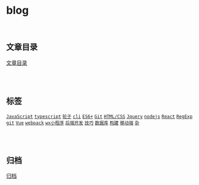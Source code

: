 # blog

<br>

## 文章目录
[文章目录](https://github.com/qq1073830130/blog/issues)

<br>
<br>


## 标签
[`JavaScript`](https://github.com/Iixianjie/blog/issues?q=label%3AJavaScript)
[`typescript`](https://github.com/Iixianjie/blog/issues?q=label%3Atypescript)
[`轮子`](https://github.com/Iixianjie/blog/issues?q=label%3A轮子)
[`cli`](https://github.com/Iixianjie/blog/issues?q=label%3Acli)
[`ES6+`](https://github.com/Iixianjie/blog/issues?q=label%3AES6+)
[`Git`](https://github.com/Iixianjie/blog/issues?q=label%3AGit)
[`HTML/CSS`](https://github.com/Iixianjie/blog/issues?q=label%3AHTML/CSS)
[`Jquery`](https://github.com/Iixianjie/blog/issues?q=label%3AJquery)
[`nodejs`](https://github.com/Iixianjie/blog/issues?q=label%3Anodejs)
[`React`](https://github.com/Iixianjie/blog/issues?q=label%3AReact)
[`RegExp`](https://github.com/Iixianjie/blog/issues?q=label%3ARegExp)
[`git`](https://github.com/Iixianjie/blog/issues?q=label%3AGit)
[`Vue`](https://github.com/Iixianjie/blog/issues?q=label%3AVue)
[`webpack`](https://github.com/Iixianjie/blog/issues?q=label%3Awebpack)
[`wx小程序`](https://github.com/Iixianjie/blog/issues?q=label%3Awx小程序)
[`后端开发`](https://github.com/Iixianjie/blog/issues?q=label%3A后端开发)
[`技巧`](https://github.com/Iixianjie/blog/issues?q=label%3A技巧)
[`数据库`](https://github.com/Iixianjie/blog/issues?q=label%3A数据库)
[`构建`](https://github.com/Iixianjie/blog/issues?q=label%3A构建)
[`移动端`](https://github.com/Iixianjie/blog/issues?q=label%3A移动端)
[`杂`](https://github.com/Iixianjie/blog/issues?q=label%3A随笔)

<br>
<br>

## 归档
[归档](https://github.com/Iixianjie/blog/issues?q=is%3Aissue+is%3Aclosed)

